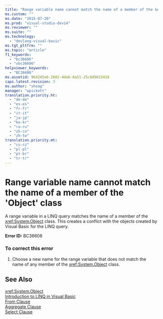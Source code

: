 ```yaml
---
title: "Range variable name cannot match the name of a member of the &#39;Object&#39; class"
ms.custom: ""
ms.date: "2015-07-20"
ms.prod: "visual-studio-dev14"
ms.reviewer: ""
ms.suite: ""
ms.technology: 
  - "devlang-visual-basic"
ms.tgt_pltfrm: ""
ms.topic: "article"
f1_keywords: 
  - "bc36606"
  - "vbc36606"
helpviewer_keywords: 
  - "BC36606"
ms.assetid: 964245e6-2601-4de6-8a51-25c0d9633418
caps.latest.revision: 3
ms.author: "shoag"
manager: "wpickett"
translation.priority.ht: 
  - "de-de"
  - "es-es"
  - "fr-fr"
  - "it-it"
  - "ja-jp"
  - "ko-kr"
  - "ru-ru"
  - "zh-cn"
  - "zh-tw"
translation.priority.mt: 
  - "cs-cz"
  - "pl-pl"
  - "pt-br"
  - "tr-tr"
---
```

# Range variable name cannot match the name of a member of the &#39;Object&#39; class
A range variable in a LINQ query matches the name of a member of the <xref:System.Object> class. This creates a conflict with the objects created by Visual Basic for the LINQ query.  
  
 **Error ID:** BC36606  
  
### To correct this error  
  
1.  Choose a new name for the range variable that does not match the name of any member of the <xref:System.Object> class.  
  
## See Also  
 <xref:System.Object>   
 [Introduction to LINQ in Visual Basic](../Topic/Introduction%20to%20LINQ%20in%20Visual%20Basic.md)   
 [From Clause](../Topic/From%20Clause%20\(Visual%20Basic\).md)   
 [Aggregate Clause](../Topic/Aggregate%20Clause%20\(Visual%20Basic\).md)   
 [Select Clause](../Topic/Select%20Clause%20\(Visual%20Basic\).md)